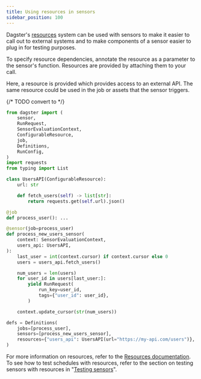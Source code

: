 ```yaml
---
title: Using resources in sensors
sidebar_position: 100
---
```


Dagster's [resources](/guides/build/external-resources/) system can be used with sensors to make it easier to call out to external systems and to make components of a sensor easier to plug in for testing purposes.

To specify resource dependencies, annotate the resource as a parameter to the sensor's function. Resources are provided by attaching them to your <PyObject section="definitions" module="dagster" object="Definitions" /> call.

Here, a resource is provided which provides access to an external API. The same resource could be used in the job or assets that the sensor triggers.

{/* TODO convert to <CodeExample> */}
```python file=/concepts/resources/pythonic_resources.py startafter=start_new_resource_on_sensor endbefore=end_new_resource_on_sensor dedent=4
from dagster import (
    sensor,
    RunRequest,
    SensorEvaluationContext,
    ConfigurableResource,
    job,
    Definitions,
    RunConfig,
)
import requests
from typing import List

class UsersAPI(ConfigurableResource):
    url: str

    def fetch_users(self) -> list[str]:
        return requests.get(self.url).json()

@job
def process_user(): ...

@sensor(job=process_user)
def process_new_users_sensor(
    context: SensorEvaluationContext,
    users_api: UsersAPI,
):
    last_user = int(context.cursor) if context.cursor else 0
    users = users_api.fetch_users()

    num_users = len(users)
    for user_id in users[last_user:]:
        yield RunRequest(
            run_key=user_id,
            tags={"user_id": user_id},
        )

    context.update_cursor(str(num_users))

defs = Definitions(
    jobs=[process_user],
    sensors=[process_new_users_sensor],
    resources={"users_api": UsersAPI(url="https://my-api.com/users")},
)
```

For more information on resources, refer to the [Resources documentation](/guides/build/external-resources). To see how to test schedules with resources, refer to the section on testing sensors with resources in "[Testing sensors](testing-sensors)".
